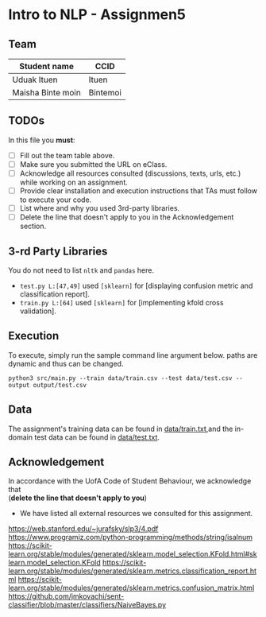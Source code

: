 # Intro to NLP - Assignmen5

## Team
| Student name     |  CCID     | 
|------------------|-----------|
| Uduak Ituen      | Ituen     |
| Maisha Binte moin| Bintemoi|      

## TODOs

In this file you **must**:
- [ ] Fill out the team table above. 
- [ ] Make sure you submitted the URL on eClass.
- [ ] Acknowledge all resources consulted (discussions, texts, urls, etc.) while working on an assignment.
- [ ] Provide clear installation and execution instructions that TAs must follow to execute your code.
- [ ] List where and why you used 3rd-party libraries.
- [ ] Delete the line that doesn't apply to you in the Acknowledgement section.

## 3-rd Party Libraries
You do not need to list `nltk` and `pandas` here.

* `test.py L:[47,49]` used `[sklearn]` for [displaying confusion metric and classification report].
* `train.py L:[64]` used `[sklearn]` for [implementing kfold cross validation].


## Execution

To execute, simply run the sample command line argument below. paths are dynamic and thus can be changed.

`python3 src/main.py --train data/train.csv --test data/test.csv --output output/test.csv`

## Data

The assignment's training data can be found in [data/train.txt](data/train.txt),and the in-domain test data can be found in [data/test.txt](data/test.txt).


## Acknowledgement 
In accordance with the UofA Code of Student Behaviour, we acknowledge that  
(**delete the line that doesn't apply to you**)

- We have listed all external resources we consulted for this assignment.

https://web.stanford.edu/~jurafsky/slp3/4.pdf
https://www.programiz.com/python-programming/methods/string/isalnum
https://scikit-learn.org/stable/modules/generated/sklearn.model_selection.KFold.html#sklearn.model_selection.KFold
https://scikit-learn.org/stable/modules/generated/sklearn.metrics.classification_report.html
https://scikit-learn.org/stable/modules/generated/sklearn.metrics.confusion_matrix.html
https://github.com/jmkovachi/sent-classifier/blob/master/classifiers/NaiveBayes.py
